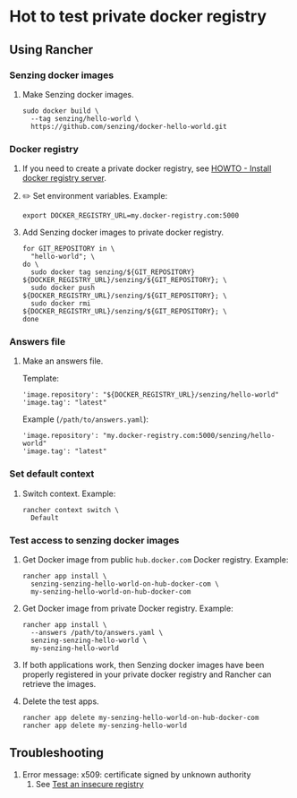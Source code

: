 # Hot to test private docker registry

## Using Rancher

### Senzing docker images

1. Make Senzing docker images.

    ```console
    sudo docker build \
      --tag senzing/hello-world \
      https://github.com/senzing/docker-hello-world.git
    ```

### Docker registry

1. If you need to create a private docker registry, see
       [HOWTO - Install docker registry server](https://github.com/Senzing/knowledge-base/blob/master/HOWTO/install-docker-registry-server.md).
1. :pencil2: Set environment variables.  Example:

    ```console
    export DOCKER_REGISTRY_URL=my.docker-registry.com:5000
    ```

1. Add Senzing docker images to private docker registry.

    ```console
    for GIT_REPOSITORY in \
      "hello-world"; \
    do \
      sudo docker tag senzing/${GIT_REPOSITORY} ${DOCKER_REGISTRY_URL}/senzing/${GIT_REPOSITORY}; \
      sudo docker push ${DOCKER_REGISTRY_URL}/senzing/${GIT_REPOSITORY}; \
      sudo docker rmi  ${DOCKER_REGISTRY_URL}/senzing/${GIT_REPOSITORY}; \
    done
    ```

### Answers file

1. Make an answers file.

    Template:

    ```console
    'image.repository': "${DOCKER_REGISTRY_URL}/senzing/hello-world"
    'image.tag': "latest"
    ```

    Example (`/path/to/answers.yaml`):

    ```console
    'image.repository': "my.docker-registry.com:5000/senzing/hello-world"
    'image.tag': "latest"
    ```

### Set default context

1. Switch context.  Example:

    ```console
    rancher context switch \
      Default
    ```

### Test access to senzing docker images

1. Get Docker image from public `hub.docker.com` Docker registry. Example:

    ```console
    rancher app install \
      senzing-senzing-hello-world-on-hub-docker-com \
      my-senzing-hello-world-on-hub-docker-com
    ```

1. Get Docker image from private Docker registry. Example:

    ```console
    rancher app install \
      --answers /path/to/answers.yaml \
      senzing-senzing-hello-world \
      my-senzing-hello-world
    ```

1. If both applications work, then Senzing docker images have been properly registered in your private
   docker registry and Rancher can retrieve the images.
1. Delete the test apps.

    ```console
    rancher app delete my-senzing-hello-world-on-hub-docker-com
    rancher app delete my-senzing-hello-world
    ```

## Troubleshooting

1. Error message:  x509: certificate signed by unknown authority
    1. See [Test an insecure registry](https://docs.docker.com/registry/insecure/)
